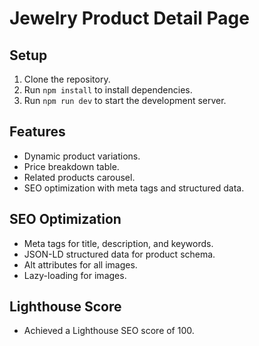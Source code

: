 # Jewelry Product Detail Page

## Setup

1. Clone the repository.
2. Run `npm install` to install dependencies.
3. Run `npm run dev` to start the development server.

## Features

- Dynamic product variations.
- Price breakdown table.
- Related products carousel.
- SEO optimization with meta tags and structured data.

## SEO Optimization

- Meta tags for title, description, and keywords.
- JSON-LD structured data for product schema.
- Alt attributes for all images.
- Lazy-loading for images.

## Lighthouse Score

- Achieved a Lighthouse SEO score of 100.
